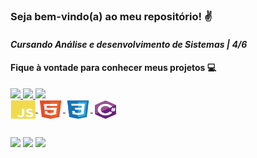 


### Seja bem-vindo(a) ao meu repositório! ✌️
#### <i>Cursando Análise e desenvolvimento de Sistemas | 4/6</i>

#### Fique à vontade para conhecer meus projetos 💻



<div>
  <a href="https://github.com/Kienner">
  <img height="180em" src="https://github-readme-stats.vercel.app/api?username=Kienner&show_icons=true&theme=tokyonight&include_all_commits=true&count_private=true"/>
  <img height="180em" src="https://github-readme-stats.vercel.app/api/top-langs/?username=Kienner&layout=compact&langs_count=7&theme=tokyonight"/>
    
  <img src="https://producaodejogos.com/wp-content/uploads/2018/05/animacao_megaman_-running.gif">
</div>



<div>
  <img align="center" alt="Rafa-Js" height="30" width="40" src="https://raw.githubusercontent.com/devicons/devicon/master/icons/javascript/javascript-plain.svg">
  <img align="center" alt="Rafa-HTML" height="30" width="40" src="https://raw.githubusercontent.com/devicons/devicon/master/icons/html5/html5-original.svg">
  <img align="center" alt="Rafa-CSS" height="30" width="40" src="https://raw.githubusercontent.com/devicons/devicon/master/icons/css3/css3-original.svg">
  <img align="center" alt="Rafa-Csharp" height="30" width="40" src="https://raw.githubusercontent.com/devicons/devicon/master/icons/csharp/csharp-original.svg">
  
 
  
</div>
  
  ##
 
<div> 
  
  <a href="https://www.linkedin.com/in/kenner-souza/" target="_blank"><img src="https://img.shields.io/badge/-LinkedIn-%230077B5?style=for-the-badge&logo=linkedin&logoColor=white" target="_blank"></a> 
  <a href="https://www.instagram.com/kenner.png/" target="_blank"><img src="https://img.shields.io/badge/-Instagram-%23E4405F?style=for-the-badge&logo=instagram&logoColor=white" target="_blank"></a>
  <a href = "mailto:kennerdasilvas@hotmail.com"><img src="https://img.shields.io/badge/-Gmail-%23333?style=for-the-badge&logo=gmail&logoColor=white" target="_blank"></a>
  
 
  
 
</div>

